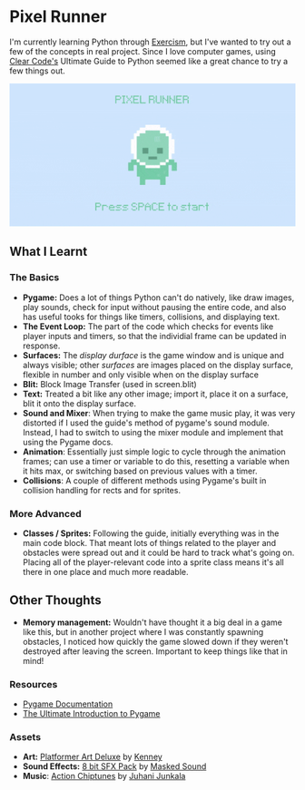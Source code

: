 # Pixel Runner
I'm currently learning Python through [Exercism](https://exercism.org/), but I've wanted to try out a few of the concepts in real project. Since I love computer games, using [Clear Code's](https://www.youtube.com/@ClearCode) Ultimate Guide to Python seemed like a great chance to try a few things out.

![Pixel Runner demo gif](readme_assets/pixel_runner_demo.gif)

## What I Learnt
### The Basics
- **Pygame:** Does a lot of things Python can't do natively, like draw images, play sounds, check for input without pausing the entire code, and also has useful tooks for things like timers, collisions, and displaying text.
- **The Event Loop:** The part of the code which checks for events like player inputs and timers, so that the individial frame can be updated in response.  
- **Surfaces:** The *display durface* is the game window and is unique and always visible; other *surfaces* are images placed on the display surface, flexible in number and only visible when on the display surface
- **Blit:** Block Image Transfer (used in screen.blit)
- **Text:** Treated a bit like any other image; import it, place it on a surface, blit it onto the display surface.
- **Sound and Mixer**: When trying to make the game music play, it was very distorted if I used the guide's method of pygame's sound module. Instead, I had to switch to using the mixer module and implement that using the Pygame docs.
- **Animation**: Essentially just simple logic to cycle through the animation frames; can use a timer or variable to do this, resetting a variable when it hits max, or switching based on previous values with a timer.
- **Collisions**: A couple of different methods using Pygame's built in collision handling for rects and for sprites.

### More Advanced
- **Classes / Sprites:** Following the guide, initially everything was in the main code block. That meant lots of things related to the player and obstacles were spread out and it could be hard to track what's going on. Placing all of the player-relevant code into a sprite class means it's all there in one place and much more readable.

## Other Thoughts
- **Memory management:** Wouldn't have thought it a big deal in a game like this, but in another project where I was constantly spawning obstacles, I noticed how quickly the game slowed down if they weren't destroyed after leaving the screen. Important to keep things like that in mind!


### Resources
- [Pygame Documentation](https://www.pygame.org/docs/)
- [The Ultimate Introduction to Pygame](https://www.youtube.com/watch?v=AY9MnQ4x3zk)

### Assets
- **Art:** [Platformer Art Deluxe](https://opengameart.org/content/platformer-art-pixel-edition) by [Kenney](www.kenney.nl)
- **Sound Effects:** [8 bit SFX Pack](https://maskedsound.itch.io/8-bit-sfx-pack) by [Masked Sound](https://maskedsound.com/)
- **Music**: [Action Chiptunes](https://opengameart.org/content/5-chiptunes-action) by [Juhani Junkala](https://juhanijunkala.com/)